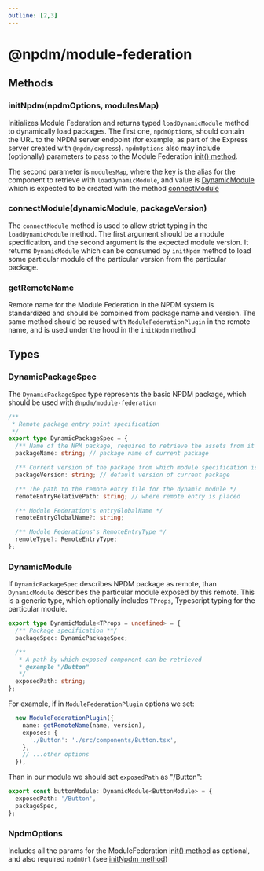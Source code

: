 ```yaml
---
outline: [2,3]
---
```


# @npdm/module-federation

## Methods

### initNpdm(npdmOptions, modulesMap)

Initializes Module Federation and returns typed `loadDynamicModule` method to dynamically load packages. The first one, `npdmOptions`, should contain the URL to the NPDM server endpoint (for example, as part of the Express server created with `@npdm/express`). `npdmOptions` also may include (optionally) parameters to pass to the Module Federation [init() method](https://module-federation.io/guide/basic/runtime.html#init).

The second parameter is `modulesMap`, where the key is the alias for the component to retrieve with `loadDynamicModule`, and value is [DynamicModule](#dynamicmodule) which is expected to be created with the method [connectModule](#connectmoduledynamicmodule-packageversion)

### connectModule(dynamicModule, packageVersion)

The `connectModule` method is used to allow strict typing in the `loadDynamicModule` method. The first argument should be a module specification, and the second argument is the expected module version. It returns `DynamicModule` which can be consumed by `initNpdm` method to load some particular module of the particular version from the particular package.

### getRemoteName

Remote name for the Module Federation in the NPDM system is standardized and should be combined from package name and version. The same method should be reused with `ModuleFederationPlugin` in the remote name, and is used under the hood in the `initNpdm` method

## Types

### DynamicPackageSpec

The `DynamicPackageSpec` type represents the basic NPDM package, which should be used with `@npdm/module-federation`

```ts
/**
 * Remote package entry point specification
 */
export type DynamicPackageSpec = {
  /** Name of the NPM package, required to retrieve the assets from it */
  packageName: string; // package name of current package

  /** Current version of the package from which module specification is taken */
  packageVersion: string; // default version of current package

  /** The path to the remote entry file for the dynamic module */
  remoteEntryRelativePath: string; // where remote entry is placed

  /** Module Federation's entryGlobalName */
  remoteEntryGlobalName?: string;

  /** Module Federations's RemoteEntryType */
  remoteType?: RemoteEntryType;
};
```

### DynamicModule

If `DynamicPackageSpec` describes NPDM package as remote, than `DynamicModule` describes the particular module exposed by this remote. This is a generic type, which optionally includes `TProps`, Typescript typing for the particular module.

```ts
export type DynamicModule<TProps = undefined> = {
  /** Package specification **/
  packageSpec: DynamicPackageSpec;

  /**
   * A path by which exposed component can be retrieved
   * @example "/Button"
   */
  exposedPath: string;
};
```

For example, if in `ModuleFederationPlugin` options we set:

```ts
  new ModuleFederationPlugin({
    name: getRemoteName(name, version),
    exposes: {
      './Button': './src/components/Button.tsx',
    },
    // ...other options
  }),
```

Than in our module we should set `exposedPath` as "/Button":

```ts
export const buttonModule: DynamicModule<ButtonModule> = {
  exposedPath: '/Button',
  packageSpec,
};
```

### NpdmOptions

Includes all the params for the ModuleFederation [init() method](https://module-federation.io/guide/basic/runtime.html#init) as optional, and also required `npdmUrl` (see [initNpdm method](#initnpdmnpdmoptions-modulesmap))